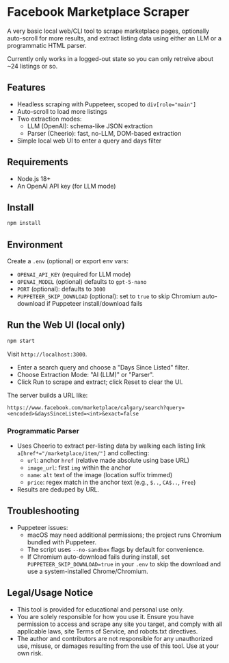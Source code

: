 # Facebook Marketplace Scraper

A very basic local web/CLI tool to scrape marketplace pages, optionally auto-scroll for more results, and extract listing data using either an LLM or a programmatic HTML parser.

Currently only works in a logged-out state so you can only retreive about ~24 listings or so.

## Features

- Headless scraping with Puppeteer, scoped to `div[role="main"]`
- Auto-scroll to load more listings
- Two extraction modes:
  - LLM (OpenAI): schema-like JSON extraction
  - Parser (Cheerio): fast, no-LLM, DOM-based extraction
- Simple local web UI to enter a query and days filter

## Requirements

- Node.js 18+
- An OpenAI API key (for LLM mode)

## Install

```bash
npm install
```

## Environment

Create a `.env` (optional) or export env vars:

- `OPENAI_API_KEY` (required for LLM mode)
- `OPENAI_MODEL` (optional) defaults to `gpt-5-nano`
- `PORT` (optional): defaults to `3000`
- `PUPPETEER_SKIP_DOWNLOAD` (optional): set to `true` to skip Chromium auto-download if Puppeteer install/download fails

## Run the Web UI (local only)

```bash
npm start
```

Visit `http://localhost:3000`.

- Enter a search query and choose a "Days Since Listed" filter.
- Choose Extraction Mode: "AI (LLM)" or "Parser".
- Click Run to scrape and extract; click Reset to clear the UI.

The server builds a URL like:

```
https://www.facebook.com/marketplace/calgary/search?query=<encoded>&daysSinceListed=<int>&exact=false
```

### Programmatic Parser

- Uses Cheerio to extract per-listing data by walking each listing link `a[href*="/marketplace/item/"]` and collecting:
  - `url`: anchor `href` (relative made absolute using base URL)
  - `image_url`: first `img` within the anchor
  - `name`: `alt` text of the image (location suffix trimmed)
  - `price`: regex match in the anchor text (e.g., `$..`, `CA$..`, `Free`)
- Results are deduped by URL.

## Troubleshooting

- Puppeteer issues:
  - macOS may need additional permissions; the project runs Chromium bundled with Puppeteer.
  - The script uses `--no-sandbox` flags by default for convenience.
  - If Chromium auto-download fails during install, set `PUPPETEER_SKIP_DOWNLOAD=true` in your `.env` to skip the download and use a system-installed Chrome/Chromium.

## Legal/Usage Notice

- This tool is provided for educational and personal use only.
- You are solely responsible for how you use it. Ensure you have permission to access and scrape any site you target, and comply with all applicable laws, site Terms of Service, and robots.txt directives.
- The author and contributors are not responsible for any unauthorized use, misuse, or damages resulting from the use of this tool. Use at your own risk.